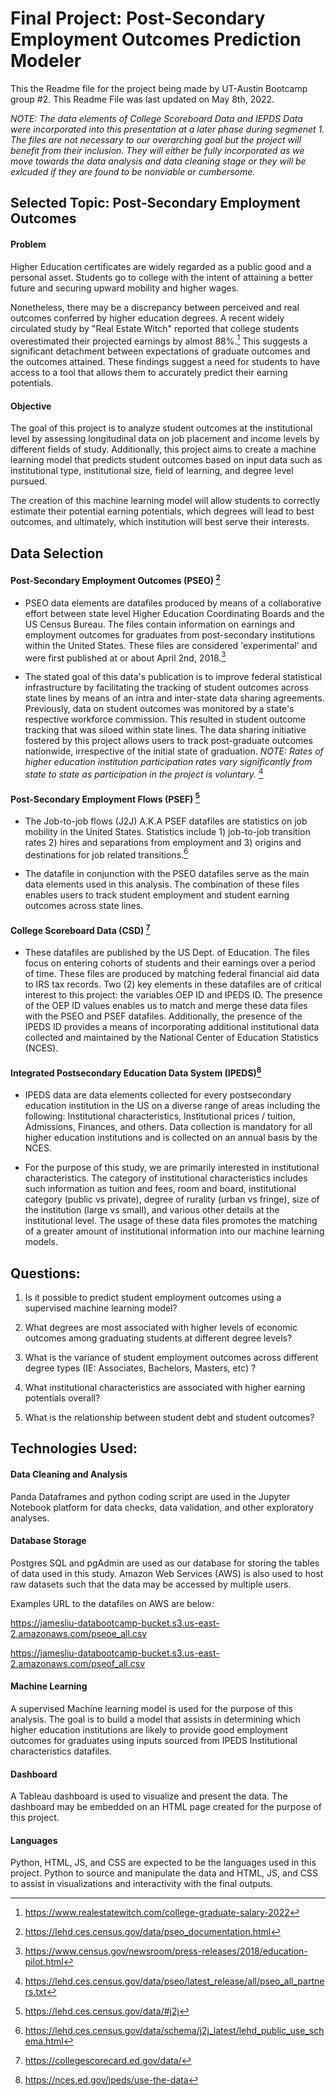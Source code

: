 # Final Project: Post-Secondary Employment Outcomes Prediction Modeler 

This the Readme file for the project being made by UT-Austin Bootcamp group #2. This Readme File was last updated on May 8th, 2022. 

*NOTE: The data elements of College Scoreboard Data and IEPDS Data were incorporated into this presentation at a later phase during segmenet 1. The files are not necessary to our overarching goal but the project will benefit from their inclusion. They will either be fully incorporated as we move towards the data analysis and data cleaning stage or they will be exlcuded if they are found to be nonviable or cumbersome.*

## Selected Topic: Post-Secondary Employment Outcomes

#### Problem

Higher Education certificates are widely regarded as a public good and a personal asset. Students go to college with the intent of attaining a better future and securing upward mobility and higher wages.

Nonetheless, there may be a discrepancy between perceived and real outcomes conferred by higher education degrees. A recent widely circulated study by "Real Estate Witch" reported that college students overestimated their projected earnings by almost 88%.[^1] This suggests a significant detachment between expectations of graduate outcomes and the outcomes attained. These findings suggest a need for students to have access to a tool that allows them to accurately predict their earning potentials.

#### Objective

The goal of this project is to analyze student outcomes at the institutional level by assessing longitudinal data on job placement and income levels by different fields of study. Additionally, this project aims to create a machine learning model that predicts student outcomes based on input data such as institutional type, institutional size, field of learning, and degree level pursued. 

The creation of this machine learning model will allow students to correctly estimate their potential earning potentials, which degrees will lead to best outcomes, and ultimately, which institution will best serve their interests. 

## Data Selection 

#### Post-Secondary Employment Outcomes (PSEO) [^2]

- PSEO data elements are datafiles produced by means of a collaborative effort between state level Higher Education Coordinating Boards and the US Census Bureau. The files contain information on earnings and employment outcomes for graduates from post-secondary institutions within the United States. These files are considered 'experimental' and were first published at or about April 2nd, 2018.[^3] 

- The stated goal of this data's publication is to improve federal statistical infrastructure by facilitating the tracking of student outcomes across state lines by means of an intra and inter-state data sharing agreements. Previously, data on student outcomes was monitored by a state's respective workforce commission. This resulted in student outcome tracking that was siloed within state lines. The data sharing initiative fostered by this project allows users to track post-graduate outcomes nationwide, irrespective of the initial state of graduation. *NOTE: Rates of higher education institution participation rates vary significantly from state to state as participation in the project is voluntary.* [^4]

#### Post-Secondary Employment Flows (PSEF) [^5]

- The Job-to-job flows (J2J) A.K.A PSEF datafiles are statistics on job mobility in the United States. Statistics include 1) job-to-job transition rates 2) hires and separations from employment and 3) origins and destinations for job related transitions.[^6]

- The datafile in conjunction with the PSEO datafiles serve as the main data elements used in this analysis. The combination of these files enables users to track student employment and student earning outcomes across state lines.  


#### College Scoreboard Data (CSD) [^7]

- These datafiles are published by the US Dept. of Education. The files focus on entering cohorts of students and their earnings over a period of time. These files are produced by matching federal financial aid data to IRS tax records. Two (2) key elements in these datafiles are of critical interest to this project: the variables OEP ID and IPEDS ID. The presence of the OEP ID values enables us to match and merge these data files with the PSEO and PSEF datafiles. Additionally, the presence of the IPEDS ID provides a means of incorporating additional institutional data collected and maintained by the National Center of Education Statistics (NCES). 


#### Integrated Postsecondary Education Data System (IPEDS)[^8]

- IPEDS data are data elements collected for every postsecondary education institution in the US on a diverse range of areas including the following: Institutional characteristics, Institutional prices / tuition, Admissions, Finances, and others. Data collection is mandatory for all higher education institutions and is collected on an annual basis by the NCES. 

- For the purpose of this study, we are primarily interested in institutional characteristics. The category of institutional characteristics includes such information as tuition and fees, room and board, institutional category (public vs private), degree of rurality (urban vs fringe), size of the institution (large vs small), and various other details at the institutional level. The usage of these data files promotes the matching of a greater amount of institutional information into our machine learning models.

## Questions: 

1) Is it possible to predict student employment outcomes using a supervised machine learning model? 

2) What degrees are most associated with higher levels of economic outcomes among graduating students at different degree levels? 

3) What is the variance of student employment outcomes across different degree types (IE: Associates, Bachelors, Masters, etc) ?

4) What institutional characteristics are associated with higher earning potentials overall? 

5) What is the relationship between student debt and student outcomes? 

## Technologies Used: 

#### Data Cleaning and Analysis
Panda Dataframes and python coding script are used in the Jupyter Notebook platform for data checks, data validation, and other exploratory analyses. 

#### Database Storage
Postgres SQL and pgAdmin are used as our database for storing the tables of data used in this study. Amazon Web Services (AWS) is also used to host raw datasets such that the data may be accessed by multiple users. 

Examples URL to the datafiles on AWS are below: 

https://jamesliu-databootcamp-bucket.s3.us-east-2.amazonaws.com/pseoe_all.csv 

https://jamesliu-databootcamp-bucket.s3.us-east-2.amazonaws.com/pseof_all.csv

#### Machine Learning
A supervised Machine learning model is used for the purpose of this analysis. The goal is to build a model that assists in determining which higher education institutions are likely to provide good employment outcomes for graduates using inputs sourced from IPEDS Institutional characteristics datafiles. 

#### Dashboard
A Tableau dashboard is used to visualize and present the data. The dashboard may be embedded on an HTML page created for the purpose of this project. 

#### Languages
Python, HTML, JS, and CSS are expected to be the languages used in this project. Python to source and manipulate the data and HTML, JS, and CSS to assist in visualizations and interactivity with the final outputs. 


[^1]: https://www.realestatewitch.com/college-graduate-salary-2022
[^2]: https://lehd.ces.census.gov/data/pseo_documentation.html
[^3]: https://www.census.gov/newsroom/press-releases/2018/education-pilot.html
[^4]: https://lehd.ces.census.gov/data/pseo/latest_release/all/pseo_all_partners.txt
[^5]: https://lehd.ces.census.gov/data/#j2j
[^6]: https://lehd.ces.census.gov/data/schema/j2j_latest/lehd_public_use_schema.html
[^7]: https://collegescorecard.ed.gov/data/
[^8]: https://nces.ed.gov/ipeds/use-the-data
